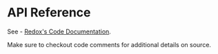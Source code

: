 # API Reference

See - [Redox's Code Documentation](zig-docs/index.html).

Make sure to checkout code comments for additional details on source.
